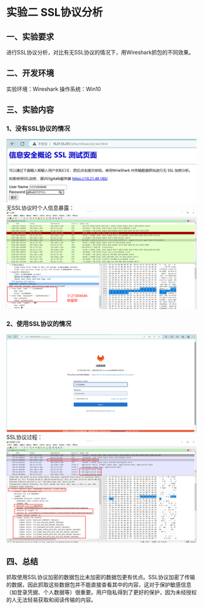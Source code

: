 # 实验二 SSL协议分析
## 一、实验要求
进行SSL协议分析，对比有无SSL协议的情况下，用Wireshark抓包的不同效果。
## 二、开发环境
实验环境：Wireshark
操作系统：Win10
## 三、实验内容
### 1、没有SSL协议的情况
![](测试用户数据.png)
无SSL协议时个人信息暴露：
![](个人信息.png)
### 2、使用SSL协议的情况
![](SSL协议保护的网站.png)
SSL协议过程：
![](SSL协议保护下的测试结果.png)
## 四、总结
抓取使用SSL协议加密的数据包比未加密的数据包更有优点。SSL协议加密了传输的数据，因此抓取这些数据包并不能直接查看其中的内容，这对于保护敏感信息（如登录凭据、个人数据等）很重要。用户隐私得到了更好的保护，因为未经授权的人无法轻易获取和阅读传输的内容。
